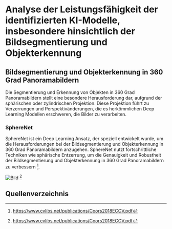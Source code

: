 # Analyse der Leistungsfähigkeit der identifizierten KI-Modelle, insbesondere hinsichtlich der Bildsegmentierung und Objekterkennung

<!--## Analyse der Leistungsfähigkeit der identifizierten KI-Modelle -->

## Bildsegmentierung und Objekterkennung in 360 Grad Panoramabildern 

Die Segmentierung und Erkennung von Objekten in 360 Grad Panoramabildern stellt eine besondere Herausforderung dar, aufgrund der sphärischen oder zylindrischen Projektion. Diese Projektion führt zu Verzerrungen und Perspektivänderungen, die es herkömmlichen Deep Learning Modellen erschweren, die Bilder zu verarbeiten. 

### SphereNet
SphereNet ist ein Deep Learning Ansatz, der speziell entwickelt wurde, um die Herausforderungen bei der Bildsegmentierung und Objekterkennung in 360 Grad Panoramabildern anzugehen. SphereNet nutzt fortschrittliche Techniken wie sphärische Entzerrung, um die Genauigkeit und Robustheit der Bildsegmentierung und Objekterkennung in 360 Grad Panoramabildern zu verbessern [^1].

![Bild](https://is.mpg.de/uploads/publication/image/20264/benEccv18.png) [^1]

## Quellenverzeichnis

[^1]: https://www.cvlibs.net/publications/Coors2018ECCV.pdf
